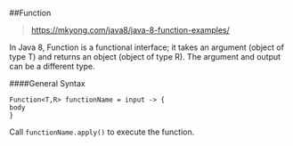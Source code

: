 ##Function 
> https://mkyong.com/java8/java-8-function-examples/  

 In Java 8, Function is a functional interface; it takes an argument (object of type T) and returns an object (object of type R). The argument and output can be a different type.
 
 ####General Syntax
 ```
Function<T,R> functionName = input -> {
body
}
```
Call `functionName.apply()` to execute the function.
